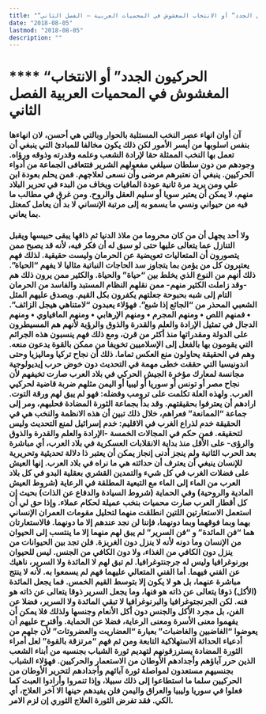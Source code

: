 ```yaml
---
title: "“الحركيون الجدد” أو الانتخاب المغشوش في المحميات العربية – الفصل الثاني"
date: "2018-08-05"
lastmod: "2018-08-05"
description: ""
---
```

# **** **“الحركيون الجدد” أو الانتخاب المغشوش في المحميات العربية الفصل الثاني**

### آن أوان انهاء عصر النخب المستلبة بالحوار وبالتي هي أحسن، لان انهاءها بنفس اسلوبها من أيسر الأمور لكن ذلك يكون مخالفا للمبادئ التي ينبغي أن تعمل بها النخب الممثلة حقا لإرادة الشعب وعلمه وقدرته وذوقه ورؤاه. وجودهم من دون سلطان سيلغي مفعولهم الشرير فتتعافى الجماعة من أدواء الحركيين. ينبغي أن نعتبرهم مرضى وأن نسعى لعلاجهم. فمن يحلم بعودة ابن علي ومن يريد مرة ثانية عودة المافيات ويخاف من البدء في تحرير البلاد منهم، لا يمكن أن يعتبر سويا أو سليم العقل والروح. ومن غرق في مطالب ما فيه من حيواني ونسي ما يسمو به إلى مرتبة الإنساني لا بد أن يعامل كمعتل بما يعاني.

### ولا أحد يجهل أن من كان محروما من ملاذ الدنيا ثم ذاقها يبقى حبيسها ويقبل التنازل عما يتعالى عليها حتى لو سبق له أن فكر فيه، لأنه قد يصبح ممن يتصورون أن المتعاليات تعويضية عن الحرمان وليست حقيقية. لذلك فهم يعتبرون كل من يؤمن بما يتجاوز سد الحاجات النباتية مثاليا لا يفهم “الحياة”. ذلك أنهم من النوع الذي يخلط بين “حياة” والحياة. والكثير ممن يرون ذلك هم -وقد زاملت الكثير منهم- ممن نقلهم النظام المستبد والفاسد من الحرمان التام إلى شبه بحبوحة جعلتهم يكفرون بكل القيم. ويصدق عليهم المثل الشعبي المحذر من “الجائع إذا شبع”. فهؤلاء يعبدون “لامتناهي هيجل الزائف”. • فمنهم اللص • ومنهم المجرم • ومنهم الإرهابي • ومنهم المافياوي • ومنهم الدجال في تمثيل الإرادة والعلم والقدرة والذوق والرؤية لأنهم هم المسيطرون على الدولة ومقدراتها منذ أكثر من قرن، ومع ذلك فهم ينسبون هذه الجرائم التي يقومون بها بالفعل إلى الإسلاميين تخويفا من ممكن بالقوة يدعون منعه. وهم في الحقيقة يحاولون منع العكس تماما. ذلك أن نجاح تركيا وماليزيا وحتى اندونيسيا التي حققت خطى مهمة في التحديث دون خوض حرب إيديولوجية مجانسة لمعارك مؤخرة الجيش الحركي في بلاد العرب صارت تخيفهم لأن نجاح مصر أو تونس أو سوريا أو ليبيا أو اليمن مثلهم ضربة قاضية لحركيي العرب. ولهذه العلة تكلمت على ترومب وفضله: فهو لم يبق لهم ورقة التوت. ارادهم أن يعترفوا بحقيقتهم. وقد بدأ بجماعة الثورة المضادة فحلبهم، ومر إلى جماعة “الممانعة” فعراهم، خلال ذلك تبين أن هذه الانظمة والنخب هي في الحقيقة خدم لذراع الغرب في الاقليم: خدم إسرائيل لمنع التحديث وليس لتحقيقه. فمن حكم في المجالات الخمسة -الإرادة والعلم والقدرة والذوق والرؤى- على الأقل منذ بداية الانقلابات العسكرية في بلاد العرب، أي مباشرة بعد الحرب الثانية ولم ينجز أدنى إنجاز يمكن أن يعتبر ذا دلالة تحديثية وتحريرية للإنسان ينبغي أن يعترف أن حداثته هي ما نراه في بلاد العرب. إنها العيش على فضلات الغرب في كل شيء والتمدين القشري بعقلية البدو في كل بلاد العرب من الماء إلى الماء مع التبعية المطلقة في الرعاية (شروط العيش المادية والروحية) وفي الحماية (شروط السيادة والدفاع عن الذات) بحيث إن كل أقطار العرب صارت محميات بنخب عميلة لحكام عملاء. وإذا حق لي أن استعمل الاستعارتين اللتين انطلقت منهما لتحليل مقومات العمران الإنساني بهما وبما فوقهما وبما دونهما، فإننا لن نجد عندهم إلا ما دونهما. فالاستعارتان هما “فن المائدة” و “فن السرير” لم يبق لهم منهما إلا ما ينتسب إلى الحيوان من الإنسان وما دونه لأنه لا ينزل دون الغريزة. فلن تجد بين الحيوانات من ينزل دون الكافي من الغذاء، ولا دون الكافي من الجنس. ليس للحيوان بورنوغرافيا وليس له جرجنتوغرافيا. لم تبق لهم لا المائدة ولا السرير، ناهيك عن الفني فيهما. أما الفني المتعالي عليهما فهم لم يسمعوا به. لأنه لا ينتج مباشرة عنهما، بل هو لا يكون إلا بتوسط القيم الخمس. فما يجعل المائدة (الأكل) ذوقا يتعالى عن ذاته هو فنها، وما يجعل السرير ذوقا يتعالى عن ذاته هو فنه. لكن الجرنجتوغرافيا والبرنوغرافيا لا تبقي المائدة ولا السرير، فضلا عن الفن، بل مجرد الأكل والجنس دون أكل الأنعام وجنسها ولذلك فلا يمكن أن يفهموا معنى الأسرة ومعنى الرعاية، فضلا عن الحماية. وأقترح عليهم أن يعوضوا “الغاضبين والغاضبات” بعبارة “العضاريت والعضروتات” لأن جلهم من أدعياء الحداثة الاستهلاكية التابعة ومن ثم فهم “مرتزقة بالقوة” لعل أمراء الثورة المضادة يسترزقونهم لتهديم ثورة الشباب بجنسيه من أبناء الشعب الذين حرر آباؤهم وأجدادهم الأوطان من الاستعمار والحركيين. فهؤلاء الشباب بجنسيهم مستعدون لمواصلة ثورة آبائهم وأجدادهم لتحرير الأوطان من الحركيين سلما ما استطاعوا إلى ذلك سبيلا، وإذا تنمروا وأرادوا العبث كما فعلوا في سوريا وليبيا والعراق واليمن فلن يفيدهم حينها الا آخر العلاج، أي الكي. فقد تفرض الثورة العلاج الثوري إن لزم الامر.

###